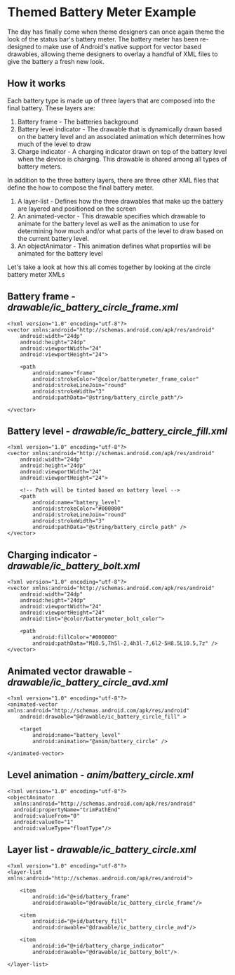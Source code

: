 **Themed Battery Meter Example**
============================
The day has finally come when theme designers can once again theme the look of the status bar's battery meter.  The battery meter has been re-designed to make use of Android's native support for vector based drawables, allowing theme designers to overlay a handful of XML files to give the battery a fresh new look.

**How it works**
------------
Each battery type is made up of three layers that are composed into the final battery.  These layers are:

 1. Battery frame - The batteries background
 2. Battery level indicator - The drawable that is dynamically drawn based on the battery level and an associated animation which determines how much of the level to draw
 3. Charge indicator - A charging indicator drawn on top of the battery level when the device is charging.  This drawable is shared among all types of battery meters.

In addition to the three battery layers, there are three other XML files that define the how to compose the final battery meter.

 1. A layer-list - Defines how the three drawables that make up the battery are layered and positioned on the screen
 2. An animated-vector - This drawable specifies which drawable to animate for the battery level as well as the animation to use for determining how much and/or what parts of the level to draw based on the current battery level.
 3. An objectAnimator - This animation defines what properties will be animated for the battery level

Let's take a look at how this all comes together by looking at the circle battery meter XMLs

Battery frame - *drawable/ic_battery_circle_frame.xml*
-------------
    <?xml version="1.0" encoding="utf-8"?>
    <vector xmlns:android="http://schemas.android.com/apk/res/android"
        android:width="24dp"
        android:height="24dp"
        android:viewportWidth="24"
        android:viewportHeight="24">
    
        <path
            android:name="frame"
            android:strokeColor="@color/batterymeter_frame_color"
            android:strokeLineJoin="round"
            android:strokeWidth="3"
            android:pathData="@string/battery_circle_path"/>
    
    </vector>

Battery level - *drawable/ic_battery_circle_fill.xml*
-------------

    <?xml version="1.0" encoding="utf-8"?>
    <vector xmlns:android="http://schemas.android.com/apk/res/android"
        android:width="24dp"
        android:height="24dp"
        android:viewportWidth="24"
        android:viewportHeight="24">
    
        <!-- Path will be tinted based on battery level -->
        <path
            android:name="battery_level"
            android:strokeColor="#000000"
            android:strokeLineJoin="round"
            android:strokeWidth="3"
            android:pathData="@string/battery_circle_path" />
    </vector>

Charging indicator - *drawable/ic_battery_bolt.xml*
------------------

    <?xml version="1.0" encoding="utf-8"?>
    <vector xmlns:android="http://schemas.android.com/apk/res/android"
        android:width="24dp"
        android:height="24dp"
        android:viewportWidth="24"
        android:viewportHeight="24"
        android:tint="@color/batterymeter_bolt_color">
    
        <path
            android:fillColor="#000000"
            android:pathData="M10.5,7h5l-2,4h3l-7,6l2-5H8.5L10.5,7z" />
    </vector>

Animated vector drawable - *drawable/ic_battery_circle_avd.xml*
------------------------

    <?xml version="1.0" encoding="utf-8"?>
    <animated-vector xmlns:android="http://schemas.android.com/apk/res/android"
        android:drawable="@drawable/ic_battery_circle_fill" >
    
        <target
            android:name="battery_level"
            android:animation="@anim/battery_circle" />
    
    </animated-vector>

Level animation - *anim/battery_circle.xml*
---------------

    <?xml version="1.0" encoding="utf-8"?>
    <objectAnimator
      xmlns:android="http://schemas.android.com/apk/res/android"
      android:propertyName="trimPathEnd"
      android:valueFrom="0"
      android:valueTo="1"
      android:valueType="floatType"/>

 

Layer list - *drawable/ic_battery_circle.xml*
----------

    <?xml version="1.0" encoding="utf-8"?>
    <layer-list xmlns:android="http://schemas.android.com/apk/res/android">
    
        <item
            android:id="@+id/battery_frame"
            android:drawable="@drawable/ic_battery_circle_frame"/>
    
        <item
            android:id="@+id/battery_fill"
            android:drawable="@drawable/ic_battery_circle_avd"/>
    
        <item
            android:id="@+id/battery_charge_indicator"
            android:drawable="@drawable/ic_battery_bolt"/>
    
    </layer-list>
